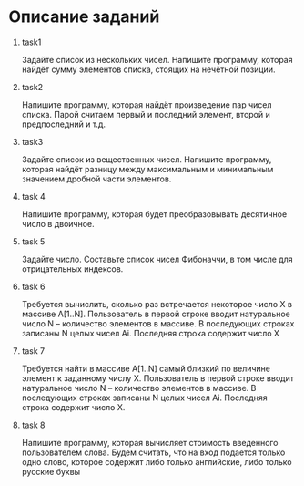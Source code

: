 # Описание заданий

1. task1

    Задайте список из нескольких чисел. Напишите программу, которая найдёт сумму элементов списка, стоящих на нечётной позиции.

2. task2

    Напишите программу, которая найдёт произведение пар чисел списка. Парой считаем первый и последний элемент, второй и предпоследний и т.д.

3. task3

    Задайте список из вещественных чисел. Напишите программу, которая найдёт разницу между максимальным и минимальным значением дробной части элементов.

4. task 4

    Напишите программу, которая будет преобразовывать десятичное число в двоичное.

5. task 5

    Задайте число. Составьте список чисел Фибоначчи, в том числе для отрицательных индексов.

6. task 6

    Требуется вычислить, сколько раз встречается некоторое число X в массиве A[1..N]. 
    Пользователь в первой строке вводит натуральное число N – количество элементов в массиве. 
    В последующих строках записаны N целых чисел Ai. Последняя строка содержит число X

7. task 7

    Требуется найти в массиве A[1..N] самый близкий по величине элемент к заданному числу X. Пользователь в первой строке вводит натуральное число N – количество элементов в массиве. 
    В последующих строках записаны N целых чисел Ai. Последняя строка содержит число X.


8. task 8

    Напишите программу, которая вычисляет стоимость введенного пользователем слова.
    Будем считать, что на вход подается только одно слово, которое содержит либо только
    английские, либо только русские буквы